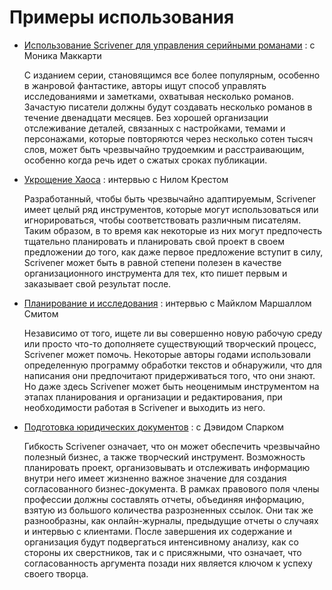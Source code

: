 # Примеры использования

- [Использование Scrivener для управления серийными романами](http://www.literatureandlatte.com/casestudies.php?show=monica_mccarty) : с Моника Маккарти

  С изданием серии, становящимся все более популярным, особенно в жанровой фантастике, авторы ищут способ управлять исследованиями и заметками, охватывая несколько романов. Зачастую писатели должны будут создавать несколько романов в течение двенадцати месяцев. Без хорошей организации отслеживание деталей, связанных с настройками, темами и персонажами, которые повторяются через несколько сотен тысяч слов, может быть чрезвычайно трудоемким и расстраивающим, особенно когда речь идет о сжатых сроках публикации.

- [Укрощение Хаоса](http://www.literatureandlatte.com/casestudies.php?show=neil_cross) : интервью с Нилом Крестом

  Разработанный, чтобы быть чрезвычайно адаптируемым, Scrivener имеет целый ряд инструментов, которые могут использоваться или игнорироваться, чтобы соответствовать различным писателям. Таким образом, в то время как некоторые из них могут предпочесть тщательно планировать и планировать свой проект в своем предложении до того, как даже первое предложение вступит в силу, Scrivener может быть в равной степени полезен в качестве организационного инструмента для тех, кто пишет первым и заказывает свой результат после.

- [Планирование и исследования](http://www.literatureandlatte.com/casestudies.php?show=mmsmith) : интервью с Майклом Маршаллом Смитом

  Независимо от того, ищете ли вы совершенно новую рабочую среду или просто что-то дополняете существующий творческий процесс, Scrivener может помочь. Некоторые авторы годами использовали определенную программу обработки текстов и обнаружили, что для написания они предпочитают придерживаться того, что они знают. Но даже здесь Scrivener может быть неоценимым инструментом на этапах планирования и организации и редактирования, при необходимости работая в Scrivener и выходить из него.

- [Подготовка юридических документов](http://www.literatureandlatte.com/casestudies.php?show=david_sparks) : с Дэвидом Спарком

  Гибкость Scrivener означает, что он может обеспечить чрезвычайно полезный бизнес, а также творческий инструмент. Возможность планировать проект, организовывать и отслеживать информацию внутри него имеет жизненно важное значение для создания согласованного бизнес-документа. В рамках правового поля члены профессии должны составлять отчеты, объединяя информацию, взятую из большого количества разрозненных ссылок. Они так же разнообразны, как онлайн-журналы, предыдущие отчеты о случаях и интервью с клиентами. После завершения их содержание и организация будут подвергаться интенсивному анализу, как со стороны их сверстников, так и с присяжными, что означает, что согласованность аргумента позади них является ключом к успеху своего творца.